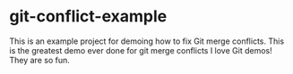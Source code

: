 # git-conflict-example
This is an example project for demoing how to fix Git merge conflicts.
This is the greatest demo ever done for git merge conflicts
I love Git demos! They are so fun.
